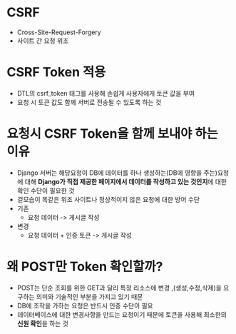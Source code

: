 # CSRF
- Cross-Site-Request-Forgery
- 사이트 간 요청 위조
# CSRF Token 적용
- DTL의 csrf_token 태그를 사용해 손쉽게 사용자에게 토큰 값을 부여
- 요청 시 토큰 값도 함께 서버로 전송될 수 있도록 하는 것

# 요청시 CSRF Token을 함께 보내야 하는 이유
- Django 서버는 해당요청이 DB에 데이터를 하나 생성하는(DB에 영향을 주는)요청에 대해 **Django가 직접 제공한 페이지에서 데이터를 작성하고 있는 것인지**에 대한 확인 수단이 필요한 것
- 겉모습이 똑같은 위조 사이트나 정상적이지 않은 요청에 대한 방어 수단
- 기존
    - 요청 데이터 -> 게시글 작성
- 변경
    - 요청 데이터 + 인증 토큰 -> 게시글 작성

# 왜 POST만 Token 확인할까?
- POST는 단순 조회를 위한 GET과 달리 특정 리소스에 변경 ,(생성,수정,삭제)을 요구하는 의미와 기술적인 부분을 가지고 있기 때문
- DB에 조작을 가하는 요청은 반드시 인증 수단이 필요
- 데이터베이스에 대한 변경사항을 만드는 요청이기 때문에 토큰을 사용해 최소한의 **신원 확인**을 하는 것